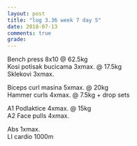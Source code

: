 ```yaml
---
layout: post
title: "log 3.36 week 7 day 5"
date: 2018-07-13
comments: true
grade:
---
```


Bench press 8x10 @ 62.5kg  
Kosi potisak bucicama 3xmax. @ 17.5kg  
Sklekovi 3xmax.  

Biceps curl masina 5xmax. @ 20kg  
Hammer curls 4xmax. @ 7.5kg + drop sets  

A1 Podlaktice 4xmax. @ 15kg    
A2 Face pulls 4xmax.       

Abs 1xmax.  
LI cardio 1000m  
